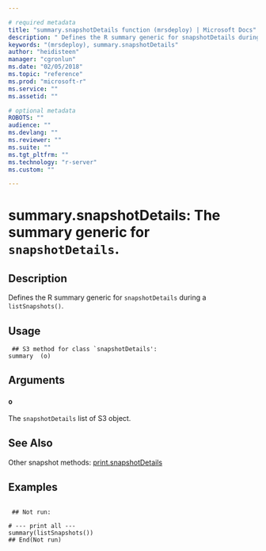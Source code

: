 ```yaml
--- 

# required metadata 
title: "summary.snapshotDetails function (mrsdeploy) | Microsoft Docs" 
description: " Defines the R summary generic for snapshotDetails during a  listSnapshots(). " 
keywords: "(mrsdeploy), summary.snapshotDetails" 
author: "heidisteen" 
manager: "cgronlun" 
ms.date: "02/05/2018" 
ms.topic: "reference" 
ms.prod: "microsoft-r" 
ms.service: "" 
ms.assetid: "" 

# optional metadata 
ROBOTS: "" 
audience: "" 
ms.devlang: "" 
ms.reviewer: "" 
ms.suite: "" 
ms.tgt_pltfrm: "" 
ms.technology: "r-server" 
ms.custom: "" 

--- 
```





 # summary.snapshotDetails: The summary generic for `snapshotDetails`. 
 ## Description

Defines the R summary generic for `snapshotDetails` during a 
`listSnapshots()`.


 ## Usage

```   
 ## S3 method for class `snapshotDetails':
summary  (o)

```

 ## Arguments



 ### `o`
 The `snapshotDetails` list of S3 object. 



 ## See Also

Other snapshot methods: [print.snapshotDetails](print.snapshotDetails.md)

 ## Examples

 ```

  ## Not run:

# --- print all ---
summary(listSnapshots())
 ## End(Not run) 
```

